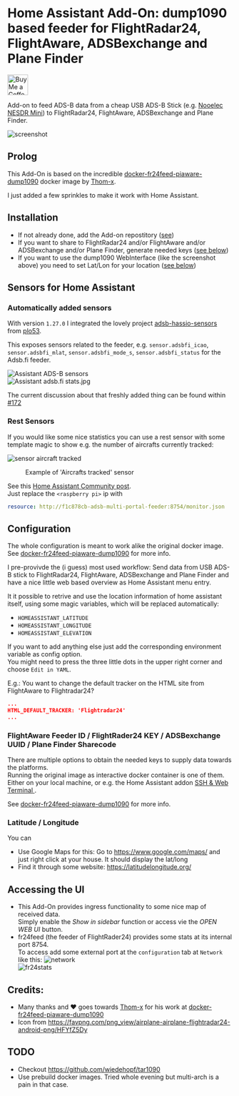 # Home Assistant Add-On: dump1090 based feeder for FlightRadar24, FlightAware, ADSBexchange and Plane Finder

<a href='https://ko-fi.com/MaxWinterstein' target='_blank'><img height='35' style='border:0px;height:46px;' src='https://az743702.vo.msecnd.net/cdn/kofi3.png?v=0' border='0' alt='Buy Me a Coffee at ko-fi.com'></a>

Add-on to feed ADS-B data from a cheap USB ADS-B Stick (e.g. [Nooelec NESDR Mini](https://www.amazon.com/gp/product/B009U7WZCA)) to FlightRadar24, FlightAware, ADSBexchange and Plane Finder.

![screenshot](https://raw.githubusercontent.com/MaxWinterstein/homeassistant-addons/main/adsb-multi-portal-feeder/images/screenshot.png)

## Prolog

This Add-On is based on the incredible [docker-fr24feed-piaware-dump1090](https://github.com/Thom-x/docker-fr24feed-piaware-dump1090) docker image by [Thom-x](https://github.com/Thom-x).

I just added a few sprinkles to make it work with Home Assistant.

## Installation

- If not already done, add the Add-on repostitory ([see](https://github.com/MaxWinterstein/homeassistant-addons#installation))
- If you want to share to FlightRadar24 and/or FlightAware and/or ADSBexchange and/or Plane Finder, generate needed keys ([see below](https://github.com/MaxWinterstein/homeassistant-addons/tree/main/adsb-multi-portal-feeder#flightaware-feeder-id--flightrader24-key--adsbexchange-uuid))
- If you want to use the dump1090 WebInterface (like the screenshot above) you need to set Lat/Lon for your location ([see below](https://github.com/MaxWinterstein/homeassistant-addons/tree/main/adsb-multi-portal-feeder#latitude--longitude))

## Sensors for Home Assistant

### Automatically added sensors

With version `1.27.0` I integrated the lovely project [adsb-hassio-sensors](https://github.com/plo53/adsb-hassio-sensors/tree/master) from [plo53](https://github.com/plo53).

This exposes sensors related to the feeder, e.g. `sensor.adsbfi_icao`, `sensor.adsbfi_mlat`, `sensor.adsbfi_mode_s`, `sensor.adsbfi_status` for the Adsb.fi feeder.

![Assistant ADS-B sensors](https://raw.githubusercontent.com/MaxWinterstein/homeassistant-addons/main/adsb-multi-portal-feeder/images/Home%20Assistant%20ADS-B%20sensors.jpg)  
![Assistant adsb.fi stats.jpg](https://raw.githubusercontent.com/MaxWinterstein/homeassistant-addons/main/adsb-multi-portal-feeder/images/Home%20Assistant%20adsb.fi%20stats.jpg)

The current discussion about that freshly added thing can be found within [#172](https://github.com/MaxWinterstein/homeassistant-addons/issues/172)

### Rest Sensors

If you would like some nice statistics you can use a rest sensor with some template magic to show e.g. the number of aircrafts currently tracked:

![sensor aircraft tracked](https://raw.githubusercontent.com/MaxWinterstein/homeassistant-addons/main/adsb-multi-portal-feeder/images/sensor_aircraft_tracked.png)

<figure>Example of 'Aircrafts tracked' sensor</figure>

See this [Home Assistant Community post](https://community.home-assistant.io/t/flightradar24-as-an-add-on/75081).  
Just replace the `<raspberry pi>` ip with

```yaml
resource: http://f1c878cb-adsb-multi-portal-feeder:8754/monitor.json
```

## Configuration

The whole configuration is meant to work alike the original docker image.  
See [docker-fr24feed-piaware-dump1090](https://github.com/Thom-x/docker-fr24feed-piaware-dump1090) for more info.

I pre-provivde the (i guess) most used workflow: Send data from USB ADS-B stick to FlightRadar24, FlightAware, ADSBexchange and Plane Finder and have a nice little web based overview as Home Assistant menu entry.

It it possible to retrive and use the location information of home assistant itself, using some magic variables, which will be replaced automatically:

- `HOMEASSISTANT_LATITUDE`
- `HOMEASSISTANT_LONGITUDE`
- `HOMEASSISTANT_ELEVATION`

If you want to add anything else just add the corresponding environment variable as config option.  
You might need to press the three little dots in the upper right corner and choose `Edit in YAML`.

E.g.: You want to change the default tracker on the HTML site from FlightAware to Flightradar24?

```json
...
HTML_DEFAULT_TRACKER: 'Flightradar24'
...
```

### FlightAware Feeder ID / FlightRader24 KEY / ADSBexchange UUID / Plane Finder Sharecode

There are multiple options to obtain the needed keys to supply data towards the platforms.  
Running the original image as interactive docker container is one of them.  
Either on your local machine, or e.g. the Home Assistant addon [SSH & Web Terminal
](https://github.com/hassio-addons/addon-ssh).

See [docker-fr24feed-piaware-dump1090](https://github.com/Thom-x/docker-fr24feed-piaware-dump1090) for more info.

### Latitude / Longitude

You can

- Use Google Maps for this: Go to https://www.google.com/maps/ and just right click at your house. It should display the lat/long
- Find it through some website: https://latitudelongitude.org/

## Accessing the UI

- This Add-On provides ingress functionality to some nice map of received data.  
  Simply enable the _Show in sidebar_ function or access vie the _OPEN WEB UI_ button.
- fr24feed (the feeder of FlightRader24) provides some stats at its internal port 8754.  
  To access add some external port at the `configuration` tab at `Network` like this:
  ![network](https://raw.githubusercontent.com/MaxWinterstein/homeassistant-addons/main/adsb-multi-portal-feeder/images/port-8754.png)  
  ![fr24stats](https://raw.githubusercontent.com/MaxWinterstein/homeassistant-addons/main/adsb-multi-portal-feeder/images/flightradar24-stats.png)

## Credits:

- Many thanks and ❤️ goes towards [Thom-x](https://github.com/Thom-x) for his work at [docker-fr24feed-piaware-dump1090](https://github.com/Thom-x/docker-fr24feed-piaware-dump1090)
- Icon from https://favpng.com/png_view/airplane-airplane-flightradar24-android-png/HFYfZ5Dy

## TODO

- Checkout https://github.com/wiedehopf/tar1090
- Use prebuild docker images. Tried whole evening but multi-arch is a pain in that case.
